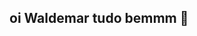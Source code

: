 ## oi Waldemar tudo bemmm 👋

<!--
**manuelasantoro/manuelasantoro** is a ✨ _special_ ✨ repository because its `README.md` (this file) appears on your GitHub profile.

Here are some ideas to get you started:

- 🔭 Atualmente estou trabalhando com nada kkk,mas eu penso em trabalhar como advogada 
- 🌱 Atualmente estou aprendendo a como ser alguem na vida ...
- 👯 Estou procurando colaborar com o meio ambiente,não jogue canudinhos no chão temos que salvar as tartarugas Waldemar  ...
- 🤔Estou procurando ajuda com o psicologo por que 9 horas na escola deixa a gente doido da cabeça ...
- 💬Pergunte-me sobre a Billie Eilish por ue eu adoro ela ...
- 📫 Como chegar até mim:É só dizer um oi tudo bem...
- 😄 Pronomes:o que voce achar melhor uai acho que é isso Tchau 👋 👋 👋 
